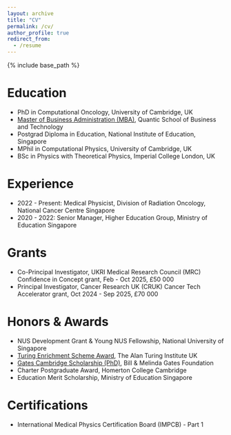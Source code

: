 ```yaml
---
layout: archive
title: "CV"
permalink: /cv/
author_profile: true
redirect_from:
  - /resume
---
```


{% include base_path %}

Education
======
* PhD in Computational Oncology, University of Cambridge, UK
* [Master of Business Administration (MBA)](https://www.parchment.com/u/award/ab5c6fb6db1f8977e93317e54b938bdf), Quantic School of Business and Technology
* Postgrad Diploma in Education, National Institute of Education, Singapore
* MPhil in Computational Physics, University of Cambridge, UK
* BSc in Physics with Theoretical Physics, Imperial College London, UK

Experience
======
* 2022 - Present: Medical Physicist, Division of Radiation Oncology, National Cancer Centre Singapore
* 2020 - 2022: Senior Manager, Higher Education Group, Ministry of Education Singapore

Grants
======
* Co-Principal Investigator, UKRI Medical Research Council (MRC) Confidence in Concept grant, Feb - Oct 2025, £50 000
* Principal Investigator, Cancer Research UK (CRUK) Cancer Tech Accelerator grant, Oct 2024 - Sep 2025, £70 000

Honors & Awards
======
* NUS Development Grant &  Young NUS Fellowship, National University of Singapore
* [Turing Enrichment Scheme Award](https://www.turing.ac.uk/people/doctoral-students/ping-lin-yeap), The Alan Turing Institute UK
* [Gates Cambridge Scholarship (PhD)](https://www.gatescambridge.org/about/news/towards-a-netflix-for-cancer-treatment/), Bill & Melinda Gates Foundation
* Charter Postgraduate Award, Homerton College Cambridge
* Education Merit Scholarship, Ministry of Education Singapore

Certifications
======
* International Medical Physics Certification Board (IMPCB) - Part 1

